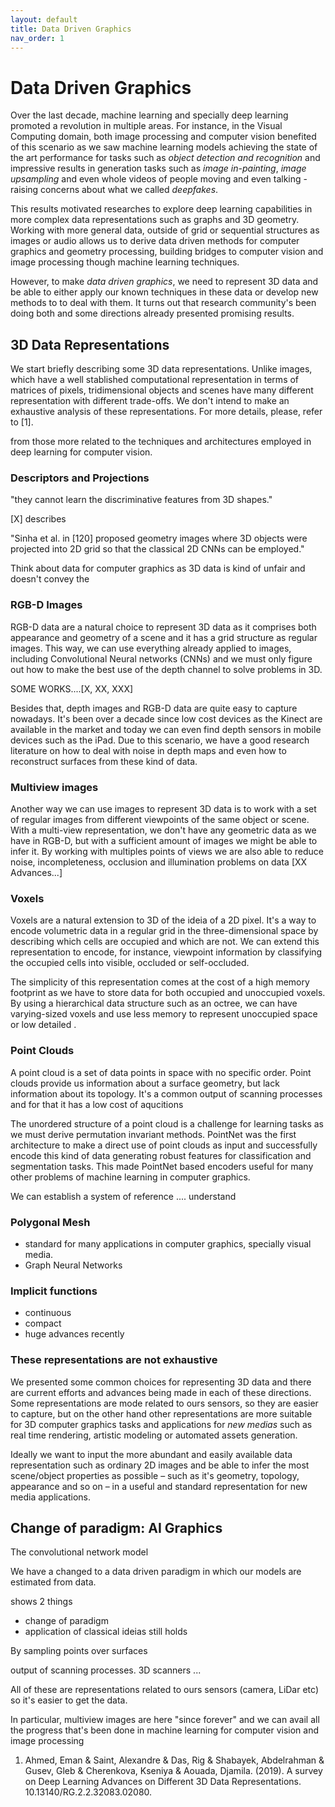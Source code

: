 ```yaml
---
layout: default
title: Data Driven Graphics
nav_order: 1
---
```


# Data Driven Graphics 

Over the last decade, machine learning and specially deep learning promoted a revolution in multiple areas. For instance, in the Visual Computing domain, both image processing and computer vision benefited of this scenario as we saw machine learning models achieving the state of the art performance for tasks such as *object detection and recognition* and impressive results in generation tasks such as *image in-painting*, *image upsampling* and even whole videos of people moving and even talking - raising concerns about what we called *deepfakes*.

This results motivated researches to explore deep learning capabilities in more complex data representations such as graphs and 3D geometry. Working with more general data, outside of grid or sequential structures as images or audio allows us to derive data driven methods for computer graphics and geometry processing, building bridges to computer vision and image processing though machine learning techniques.

However, to make *data driven graphics*, we need to represent 3D data and be able to either apply our known techniques in these data or develop new methods to to deal with them. It turns out that research community's been doing both and some directions already presented promising results.


## 3D Data Representations

We start briefly describing some 3D data representations. Unlike images, which have a well stablished computational representation in terms of matrices of pixels, tridimensional objects and scenes have many different representation with different trade-offs. We don't intend to make an exhaustive analysis of these representations. For more details, please, refer to [1].

from those more related to the techniques and architectures employed in deep learning for computer vision.

### Descriptors and Projections


"they cannot learn the discriminative features from 3D shapes."

[X] describes 


"Sinha et al. in [120] proposed
geometry images where 3D objects were projected into 2D grid so that the classical 2D CNNs can
be employed."

Think about data for computer graphics as 3D data is kind of unfair and doesn't convey the 


### RGB-D Images

RGB-D data are a natural choice to represent 3D data as it comprises both appearance and geometry of a scene and it has a grid structure as regular images. This way, we can use everything already applied to images, including Convolutional Neural networks (CNNs) and we must only figure out how to make the best use of the depth channel to solve problems in 3D.

SOME WORKS....[X, XX, XXX]

Besides that, depth images and RGB-D data are quite easy to capture nowadays. It's been over a decade since low cost devices as the Kinect are available in the market and today we can even find depth sensors in mobile devices such as the iPad. Due to this scenario, we have a good research literature on how to deal with noise in depth maps and even how to reconstruct surfaces from these kind of data. 

### Multiview images

Another way we can use images to represent 3D data is to work with a set of regular images from different viewpoints of the same object or scene. With a multi-view representation, we don't have any geometric data as we have in RGB-D, but with a sufficient amount of images we might be able to infer it. By working with multiples points of views we are also able to reduce noise, incompleteness, occlusion and illumination problems on data [XX Advances...]

### Voxels

Voxels are a natural extension to 3D of the ideia of a 2D pixel. It's a way to encode volumetric data in a regular grid in the three-dimensional space by describing which cells are occupied and which are not. We can extend this representation to encode, for instance, viewpoint information by classifying the occupied cells into visible, occluded or self-occluded. 

The simplicity of this representation comes at the cost of a high memory footprint as we have to store data for both occupied and unoccupied voxels. By using a hierarchical data structure such as an octree, we can have varying-sized voxels and use less memory to represent unoccupied space or low detailed . 


### Point Clouds

A point cloud is a set of data points in space with no specific order. Point clouds provide us information about a surface geometry, but lack information about its topology.  It's a common output of scanning processes and for that it has a low cost of aqucitions 

The unordered structure of a point cloud is a challenge for learning tasks as we must derive permutation invariant methods. PointNet was the first architecture to make a direct use of point clouds as input and successfully encode this kind of data generating robust features for classification and segmentation tasks. This made PointNet based encoders useful for many other problems of machine learning in computer graphics.

 We can establish a system of reference .... understand 

### Polygonal Mesh

- standard for many applications in computer graphics, specially visual media.
- Graph Neural Networks

### Implicit functions

- continuous
- compact
- huge advances recently 

### These representations are not exhaustive

We presented some common choices for representing 3D data and there are current efforts and advances being made in each of these directions. Some representations are mode related to ours sensors, so they are easier to capture, but on the other hand other representations are more suitable for 3D computer graphics tasks and applications for *new medias* such as real time rendering, artistic modeling or automated assets generation. 

Ideally we want to input the more abundant and easily available data representation such as ordinary 2D images and be able to infer the most scene/object properties as possible – such as it's geometry, topology, appearance and so on – in a useful and standard representation for new media applications. 


## Change of paradigm: AI Graphics

The convolutional network model 

We have a changed to a data driven paradigm in which our models are estimated from data.

shows 2 things
- change of paradigm
- application of classical ideias still holds

By sampling points over surfaces

output of scanning processes.
3D scanners ...

All of these are representations related to ours sensors (camera, LiDar etc) so it's easier to get the data.

In particular, multiview images are here "since forever" and we can avail all the progress that's been done in machine learning for computer vision and image processing



1. Ahmed, Eman & Saint, Alexandre & Das, Rig & Shabayek, Abdelrahman & Gusev, Gleb & Cherenkova, Kseniya & Aouada, Djamila. (2019). A survey on Deep Learning Advances on Different 3D Data Representations. 10.13140/RG.2.2.32083.02080.

<!--stackedit_data:
eyJoaXN0b3J5IjpbLTEwODc2MDIzMDcsLTY3OTgyNDAzMSwtNj
gwMDQzNTA2LDczNzc1MzM3NSw4Mzk0MDMzMCwzNTc5MjcwMDUs
LTEzMTQzMDM1MDQsLTEzMTg0MjIxNyw5MzEwMTkxMDQsNTg4OD
YxNDY5LDQzNDMyNTQzMSwtMTg5OTU4MDI0OSwtNTMyMTcwMTYx
LC0xMTk4NzU2MTYxLDE0Njc5MzM2MzFdfQ==
-->